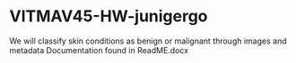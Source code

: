 # VITMAV45-HW-junigergo
We will classify skin conditions as benign or malignant through images and metadata
Documentation found in ReadME.docx
